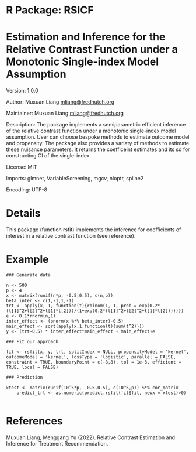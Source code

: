 # R Package: RSICF
# Estimation and Inference for the Relative Contrast Function under a Monotonic Single-index Model Assumption

Version: 1.0.0

Author: Muxuan Liang <mliang@fredhutch.org>

Maintainer: Muxuan Liang <mliang@fredhutch.org>

Description: The package implements a semiparametric efficient inference of the relative contrast function under a monotonic single-index model assumption. User can choose bespoke methods to estimate outcome model and propensity. The package also provides a variaty of methods to estimate these nuisance parameters. It returns the coefficeint estimates and its sd for constructing CI of the single-index.

License: MIT

Imports: 
         glmnet,
         VariableScreening,
         mgcv,
         nloptr,
         spline2

Encoding: UTF-8

# Details
This package (function rsfit) implements the inference for coefficients of interest in a relative contrast function (see reference).

# Example

```
### Generate data

n <- 500
p <- 4
x <- matrix(runif(n*p, -0.5,0.5), c(n,p))
beta_inter <- c(1,-1,1,-1)
trt <- apply(x, 1, function(t){rbinom(1, 1, prob = exp(0.2*(t[1]^2+t[2]^2+t[1]*t[2]))/(1+exp(0.2*(t[1]^2+t[2]^2+t[1]*t[2]))))})
e <- 0.1*rnorm(n,1)
inter_effect <- (pnorm(x %*% beta_inter)-0.5)
main_effect <- sqrt(apply(x,1,function(t){sum(t^2)}))
y <- (trt-0.5) * inter_effect*main_effect + main_effect+e

### Fit our approach

fit <- rsfit(x, y, trt, splitIndex = NULL, propensityModel = 'kernel', outcomeModel = 'kernel', lossType = 'logistic', parallel = FALSE, constraint = TRUE, boundaryPoint = c(-8,8), tol = 1e-3, efficient = TRUE, local = FALSE)

### Prediction

xtest <- matrix(runif(10^5*p, -0.5,0.5), c(10^5,p)) %*% cor_matrix
    predict_trt <- as.numeric(predict.rsfit(fit$fit, newx = xtest)>0)
    
```
# References
Muxuan Liang, Menggang Yu (2022). Relative Contrast Estimation and Inference for Treatment Recommendation.

